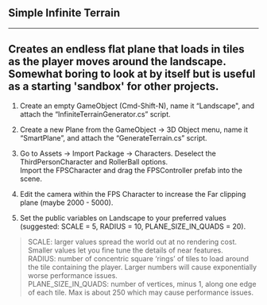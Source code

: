 ## Simple Infinite Terrain
---
Creates an endless flat plane that loads in tiles as the player moves around the landscape. Somewhat boring to look at by itself but is useful as a starting 'sandbox' for other projects. 
---
1. Create an empty GameObject (Cmd-Shift-N), name it “Landscape", and attach the “InfiniteTerrainGenerator.cs” script.

2. Create a new Plane from the GameObject -> 3D Object menu, name it “SmartPlane”, and attach the “GenerateTerrain.cs” script.

3. Go to Assets -> Import Package -> Characters. Deselect the ThirdPersonCharacter and RollerBall options.  
Import the FPSCharacter and drag the FPSController prefab into the scene.

4. Edit the camera within the FPS Character to increase the Far clipping plane (maybe 2000 - 5000).

5. Set the public variables on Landscape to your preferred values (suggested: SCALE = 5, RADIUS = 10, PLANE_SIZE_IN_QUADS = 20). 

> SCALE: larger values spread the world out at no rendering cost. Smaller values let you fine tune the details of near features.\
> RADIUS: number of concentric square ‘rings’ of tiles to load around the tile containing the player. Larger numbers will cause exponentially worse performance issues.\
> PLANE_SIZE_IN_QUADS: number of vertices, minus 1, along one edge of each tile. Max is about 250 which may cause performance issues.
  
